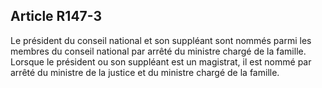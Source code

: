 ## Article R147-3

Le président du conseil national et son suppléant sont nommés parmi les membres du conseil national par
arrêté du ministre chargé de la famille. Lorsque le président ou son suppléant est un magistrat, il est nommé
par arrêté du ministre de la justice et du ministre chargé de la famille.


